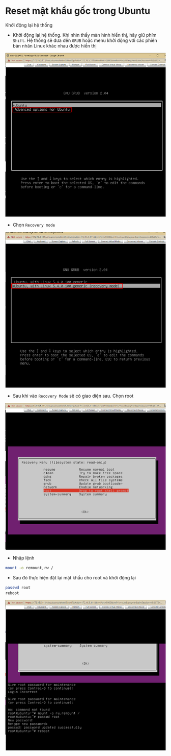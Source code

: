 # Reset mật khẩu gốc trong Ubuntu

Khởi động lại hệ thống

- Khởi động lại hệ thống. Khi nhìn thấy màn hình hiển thị, hãy giữ phím `Shift`. Hệ thống sẽ đưa đến `GRUB` hoặc menu khởi động với các phiên bản nhân Linux khác nhau được hiển thị

![](./images/resetubuntu.png)

- Chọn `Recovery mode`

![](./images/resetubuntu1.png)

- Sau khi vào `Recovery Mode` sẽ có giao diện sau. Chọn root

![](./images/resetubuntu2.png)

- Nhập lệnh 

```sh
mount -o remount,rw /
```

- Sau đó thực hiện đặt lại mật khẩu cho root và khởi động lại

```sh
passwd root
reboot
```

![](./images/resetubuntu3.png)
